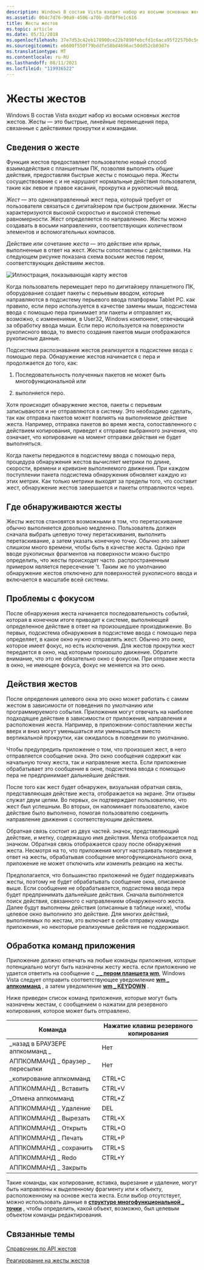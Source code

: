 ```yaml
---
description: Windows В состав Vista входит набор из восьми основных жестов жестов. Жесты — это быстрые, линейные перемещения пера, связанные с действиями прокрутки и командами.
ms.assetid: 004c7d76-90a9-4506-a70b-dbf8f9e1c616
title: Жесты жестов
ms.topic: article
ms.date: 05/31/2018
ms.openlocfilehash: 37e7d53c42eb178900ce22b7890febcfd1c6aca95f2257b0c5ed06eb20173b79
ms.sourcegitcommit: e6600f550f79bddfe58bd4696ac50dd52cb03d7e
ms.translationtype: MT
ms.contentlocale: ru-RU
ms.lasthandoff: 08/11/2021
ms.locfileid: "119936522"
---
```

# <a name="flicks-gestures"></a>Жесты жестов

Windows В состав Vista входит набор из восьми основных *жестов* жестов. Жесты — это быстрые, линейные перемещения пера, связанные с действиями прокрутки и командами.

## <a name="flick-details"></a>Сведения о жесте

Функция жестов предоставляет пользователю новый способ взаимодействия с планшетным ПК, позволяя выполнять общие действия, предоставляя быстрые жесты с помощью пера. Жесты сосуществование с и не нарушают нормальные действия пользователя, такие как левое и правое касания, прокрутка и рукописный ввод.

*Жест* — это однонаправленный жест пера, который требует от пользователя связаться с дигитайзером при быстром движении. Жесты характеризуются высокой скоростью и высокой степенью равномерности. Жест определяется по направлению. Жесты можно создавать в восьми направлениях, соответствующих количеством элементов и вспомогательных компасов.

Действие *или* сочетание *жеста* — это действие или ярлык, выполненные в ответ на жест. Жесты сопоставлены с действиями. На следующем рисунке показана схема восьми жестов пером, соответствующих действиям жестов.

![Иллюстрация, показывающая карту жестов](images/2647eb2d-36d0-4610-b923-fa3530d1e640.jpg)

Когда пользователь перемещает перо по дигитайзеру планшетного ПК, оборудование создает пакеты с перьевым вводом, которые направляются в подсистему перьевого ввода платформы Tablet PC. как правило, если перо используется в качестве замены мыши, подсистема ввода с помощью пера принимает эти пакеты и отправляет их, возможно, с изменениями, в User32, Windows компонент, отвечающий за обработку ввода мыши. Если перо используется на поверхности рукописного ввода, то вместо создания пакетов мыши отображаются рукописные данные.

Подсистема распознавания жестов реализуется в подсистеме ввода с помощью пера. Обнаружение жестов начинается с пера и продолжается до того, как:

1) Последовательность полученных пакетов не может быть многофункциональной или

2) выполняется перо.

Хотя происходит обнаружение жестов, пакеты с перьевым записываются и не отправляются в систему. Это необходимо сделать, так как отправка пакетов может повлиять на выполняемое действие жеста. Например, отправка пакетов во время жеста, сопоставленного с действием копирования, приведет к отправке выбранного значения, что означает, что копирование на момент отправки действия не будет выполняться.

Когда пакеты передаются в подсистему ввода с помощью пера, процедура обнаружения жестов вычисляет метрики по длине, скорости, времени и кривизне выполняемого движения. При каждом поступлении пакета подсистема обнаружения обновляет каждую из этих метрик. Как только метрики выходят за пределы того, что составит жест, обнаружение жестов завершается и пакеты отправляются через.

## <a name="where-flicks-are-detected"></a>Где обнаруживаются жесты

Жесты жестов становятся возможными в том, что перетаскивание обычно выполняется довольно медленно. Пользователь должен сначала выбрать целевую точку перетаскивания, выполнить перетаскивание, а затем указать конечную точку. Обычно это займет слишком много времени, чтобы быть в качестве жеста. Однако при вводе рукописных фрагментов на поверхности можно быстро определить, что жесты происходят часто. распространенным примером является пересечение 't. Таким же по умолчанию обнаружение жестов отключено для поверхностей рукописного ввода и включается в масштабе всей системы.

## <a name="focus-issues"></a>Проблемы с фокусом

После обнаружения жеста начинается последовательность событий, которая в конечном итоге приводит к системе, выполняющей определенное действие в ответ на произошедшее произдвижение. Во первых, подсистема обнаружения в подсистеме ввода с помощью пера определяет, в какое окно нужно отправлять жест. Обычно это окно, которое имеет фокус, но есть исключения. Для жестов прокрутки жест передается в окно, над которым произошло движение. Обратите внимание, что это не обязательно окно с фокусом. При отправке жеста в окно, не имеющее фокуса, фокус не меняется на это окно.

## <a name="flick-actions"></a>Действия жестов

После определения целевого окна это окно может работать с самим жестом в зависимости от поведения по умолчанию или программируемого события. Приложения могут отвечать на наиболее подходящее действие в зависимости от приложения, направления и расположения жеста. Например, в приложении-сопоставлении жесты вверх и вниз могут уменьшаться или уменьшаться вместо вертикальной прокрутки, как ожидалось в поведении по умолчанию.

Чтобы предупредить приложение о том, что произошел жест, в него отправляется сообщение окна. Это окно сообщения содержит как начальную точку жеста, так и направление жеста. Если приложение обрабатывает это сообщение в окне, подсистема ввода с помощью пера не предпринимает дальнейшие действия.

После того как жест будет обнаружен, визуальная обратная связь, представляющая действие жеста, отображается на экране. Эти отзывы служат двум целям. Во первых, он подтверждает пользователю, что жест был успешным. Во вторых, он напоминает пользователю, какое действие было выполнено, помогая пользователю соединить направление движения с соответствующим действием.

Обратная связь состоит из двух частей. значок, представляющий действие, и метку, содержащую имя действия. Метка отображается под значком. Обратная связь отображается сразу после обнаружения жеста. Несмотря на то, что приложения могут настраивать поведение в ответ на жесты, обрабатывая сообщение многофункционального окна, приложение не может отключить или изменить реакцию на жесты.

Предполагается, что большинство приложений не будет поддерживать жесты, поэтому не будет обрабатывать сообщение окна, описанное выше. Если сообщение не обрабатывается, подсистема ввода пера будет предпринимать дальнейшие действия. Сначала выполняется поиск действия, связанного с направлением обнаруженного жеста. Далее будут выполнены действия (описанные в таблице ниже), чтобы целевое окно выполнило это действие. Для многих действий, выполняемых по жестам, это включает в себя отправку команды приложения, но некоторые реализуемые действия не поддерживают.

## <a name="processing-application-commands"></a>Обработка команд приложения

Приложение должно отвечать на любые команды приложения, которые потенциально могут быть назначены жесту жеста. если приложению не удается ответить на сообщение с [**\_ \_ пером планшета wm**](wm-tablet-flick-message.md), Windows Vista следует отправить соответствующее уведомление [**wm \_ аппкомманд**](/windows/desktop/inputdev/wm-appcommand) , а затем уведомление [**wm \_ KEYDOWN**](/windows/desktop/inputdev/wm-keydown) .

Ниже приведен список команд приложения, которые могут быть назначены жестам, с сообщением о нажатии для резервного копирования, которое может быть отправлено.



| Команда                                  | Нажатие клавиш резервного копирования  |
|------------------------------------------|-------------------|
| \_назад в БРАУЗЕРЕ аппкомманд \_<br/> | Нет<br/>   |
| АППКОММАНД \_ браузер \_ пересылки<br/>  | Нет<br/>   |
| \_копирование аппкомманд<br/>              | CTRL+C<br/> |
| АППКОММАНД \_ Вставить<br/>             | CTRL+V<br/> |
| \_Отмена аппкомманд<br/>              | CTRL+Z<br/> |
| АППКОММАНД \_ Удаление<br/>            | DEL<br/>    |
| АППКОММАНД \_ Вырезать<br/>               | CTRL+X<br/> |
| АППКОММАНД \_ Открыть<br/>              | CTRL+O<br/> |
| АППКОММАНД \_ Печать<br/>             | CTRL+P<br/> |
| АППКОММАНД \_ сохранить<br/>              | CTRL+S<br/> |
| АППКОММАНД \_ Redo<br/>              | CTRL+Y<br/> |
| АППКОММАНД \_ Закрыть<br/>             |                   |



 

Такие команды, как копирование, вставка, вырезание и удаление, могут быть направлены к выделенному фрагменту или к объекту, расположенному на основе жеста жеста. Если выбор отсутствует, можно использовать данные в [**структуре многофункциональной \_ точки**](/windows/desktop/api/tabflicks/ns-tabflicks-flick_point) , чтобы определить, какой объект, возможно, был целевым объектом команды редактирования.

## <a name="related-topics"></a>Связанные темы

<dl> <dt>

[Справочник по API жестов](flicks-api-reference.md)
</dt> <dt>

[Реагирование на жесты жестов](/previous-versions//dd356077(v=vs.85))
</dt> </dl>

 

